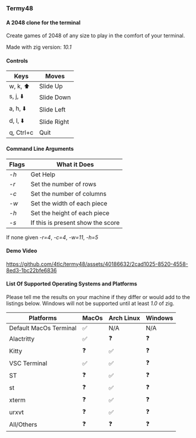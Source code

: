### Termy48
#### A $2048$ clone for the terminal

Create games of $2048$ of any size to play in the comfort of your terminal.

Made with zig version: *10.1*

#### Controls

| Keys | Moves |
|----| ---|
| w, k, :arrow_up: | Slide Up |
| s, j, :arrow_down: | Slide Down |
| a, h, :arrow_down: | Slide Left |
| d, l, :arrow_down: | Slide Right |
|q, Ctrl+c | Quit|

#### Command Line Arguments

| Flags | What it Does|
|----| ---|
|*-h*| Get Help |
|*-r*| Set the number of rows |
|*-c*| Set the number of columns|
|*-w*| Set the width of each piece|
|*-h*| Set the height of each piece|
|*-s*| If this is present show the score|

If none given *-r=4*, *-c=4*, *-w=11*, *-h=5*

#### Demo Video

https://github.com/4tlc/termy48/assets/40186632/2cad1025-8520-4558-8ed3-1bc22bfe6836

#### List Of Supported Operating Systems and Platforms

Please tell me the results on your machine if they differ or would add to the listings below.
Windows will not be supported until at least *1.0* of zig.

| Platforms | MacOs | Arch Linux | Windows |
| ---------- |------|-------|---------|
| Default MacOs Terminal| :white_check_mark: | N/A | N/A |
| Alactritty | :white_check_mark: | :question: | :question: |
| Kitty| :question: | :white_check_mark: | :question: |
| VSC Terminal | :white_check_mark: | :white_check_mark: | :question: |
| ST | :question: | :white_check_mark: | :question: |
| st| :question: | :white_check_mark: | :question: |
| xterm| :question: | :white_check_mark: | :question: | 
| urxvt| :question: | :white_check_mark: | :question: |
| All/Others | :question: | :question: | :question: |
